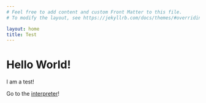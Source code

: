 ```yaml
---
# Feel free to add content and custom Front Matter to this file.
# To modify the layout, see https://jekyllrb.com/docs/themes/#overriding-theme-defaults

layout: home
title: Test
---
```


# Hello World!

I am a test!

Go to the [interpreter](interpreter)!
